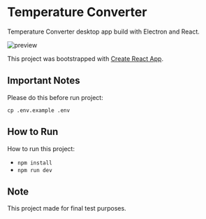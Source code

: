# Temperature Converter

Temperature Converter desktop app build with Electron and React.

![preview](https://i.imgur.com/Eay4BuM.png)

This project was bootstrapped with [Create React App](https://github.com/facebook/create-react-app).

## Important Notes

Please do this before run project:

`cp .env.example .env`

## How to Run

How to run this project:

- `npm install`
- `npm run dev`

## Note

This project made for final test purposes.